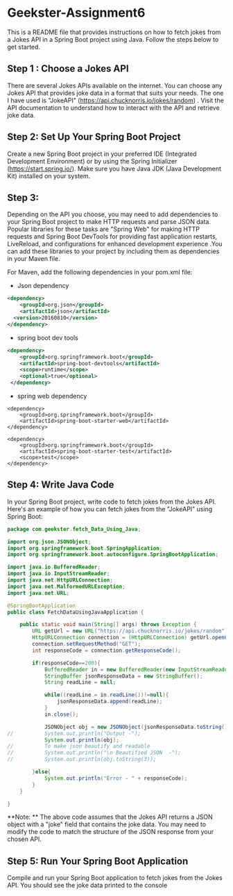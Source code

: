 # Geekster-Assignment6
This is a README file that provides instructions on how to fetch jokes from a Jokes API in a Spring Boot project using Java.
Follow the steps below to get started.

## Step 1 :  Choose a Jokes API
There are several Jokes APIs available on the internet.
You can choose any Jokes API that provides joke data in a format that suits your needs. 
The one I have used is "JokeAPI" (https://api.chucknorris.io/jokes/random) .
Visit the API documentation to understand how to interact with the API and retrieve joke data.

## Step 2: Set Up Your Spring Boot Project
Create a new Spring Boot project in your preferred IDE (Integrated Development Environment) or 
by using the Spring Initializer (https://start.spring.io/). 
Make sure you have Java JDK (Java Development Kit) installed on your system.

## Step 3: 
Depending on the API you choose, 
you may need to add dependencies to your Spring Boot project to make HTTP requests and parse JSON data.
Popular libraries for these tasks are "Spring Web" for making HTTP requests and Spring Boot DevTools for providing fast application restarts, LiveReload, and configurations 
for enhanced development experience .You can add these libraries to your project by including them as 
dependencies in your Maven file.<br>

For Maven, add the following dependencies in your pom.xml file:

* Json dependency
```xml - json dependency
<dependency>
	<groupId>org.json</groupId>
	<artifactId>json</artifactId>
  <version>20160810</version>
</dependency>
```

* spring boot dev tools
```xml - spring boot dev tools dependency
<dependency>
	<groupId>org.springframework.boot</groupId>
	<artifactId>spring-boot-devtools</artifactId>
	<scope>runtime</scope>
	<optional>true</optional>
 </dependency>
```

* spring web dependency 
```
<dependency>
	<groupId>org.springframework.boot</groupId>
	<artifactId>spring-boot-starter-web</artifactId>
</dependency>

<dependency>
	<groupId>org.springframework.boot</groupId>
	<artifactId>spring-boot-starter-test</artifactId>
	<scope>test</scope>
</dependency>
```

## Step 4: Write Java Code
In your Spring Boot project, write code to fetch jokes from the Jokes API.
Here's an example of how you can fetch jokes from the "JokeAPI" using Spring Boot:

```Java
package com.geekster.fetch_Data_Using_Java;

import org.json.JSONObject;
import org.springframework.boot.SpringApplication;
import org.springframework.boot.autoconfigure.SpringBootApplication;

import java.io.BufferedReader;
import java.io.InputStreamReader;
import java.net.HttpURLConnection;
import java.net.MalformedURLException;
import java.net.URL;

@SpringBootApplication
public class FetchDataUsingJavaApplication {

	public static void main(String[] args) throws Exception {
		URL getUrl = new URL("https://api.chucknorris.io/jokes/random");
		HttpURLConnection connection = (HttpURLConnection) getUrl.openConnection();
		connection.setRequestMethod("GET");
		int responseCode = connection.getResponseCode();

		if(responseCode==200){
			BufferedReader in = new BufferedReader(new InputStreamReader((connection.getInputStream())));
			StringBuffer jsonResponseData = new StringBuffer();
			String readLine = null;

			while((readLine = in.readLine())!=null){
				jsonResponseData.append(readLine);
			}
			in.close();

			JSONObject obj = new JSONObject(jsonResponseData.toString());
//			System.out.println("Output -");
			System.out.println(obj);
//			To make json beautify and readable
//			System.out.println("\n Beautified JSON  -");
//			System.out.println(obj.toString(3));

		}else{
			System.out.println("Error - " + responseCode);
		}
	}

}
```

**Note: ** The above code assumes that the Jokes API returns a JSON object with a "joke" field that contains the joke data. 
You may need to modify the code to match the structure of the JSON response from your chosen API.

## Step 5: Run Your Spring Boot Application
Compile and run your Spring Boot application to fetch jokes from the Jokes API. 
You should see the joke data printed to the console

